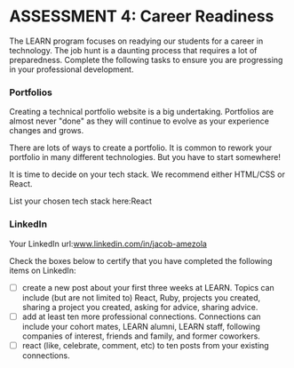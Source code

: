 # ASSESSMENT 4: Career Readiness

The LEARN program focuses on readying our students for a career in technology. The job hunt is a daunting process that requires a lot of preparedness. Complete the following tasks to ensure you are progressing in your professional development.

### Portfolios

Creating a technical portfolio website is a big undertaking. Portfolios are almost never "done" as they will continue to evolve as your experience changes and grows.

There are lots of ways to create a portfolio. It is common to rework your portfolio in many different technologies. But you have to start somewhere!

It is time to decide on your tech stack. We recommend either HTML/CSS or React.

List your chosen tech stack here:React

### LinkedIn

Your LinkedIn url:www.linkedin.com/in/jacob-amezola

Check the boxes below to certify that you have completed the following items on LinkedIn:

- [ ] create a new post about your first three weeks at LEARN. Topics can include (but are not limited to) React, Ruby, projects you created, sharing a project you created, asking for advice, sharing advice.
- [ ] add at least ten more professional connections. Connections can include your cohort mates, LEARN alumni, LEARN staff, following companies of interest, friends and family, and former coworkers.
- [ ] react (like, celebrate, comment, etc) to ten posts from your existing connections.

